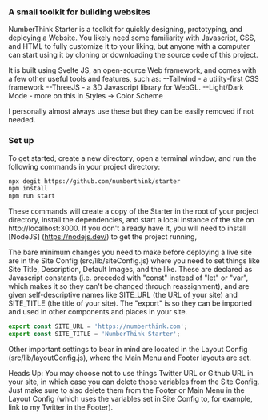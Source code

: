 ### A small toolkit for building websites

NumberThink Starter is a toolkit for quickly designing, prototyping, and deploying a Website. You likely need some familiarity with Javascript, CSS, and HTML to fully customize it to your liking, but anyone with a computer can start using it by cloning or downloading the source code of this project.

It is built using Svelte JS, an open-source Web framework, and comes with a few other useful tools and features, such as:
--Tailwind - a utility-first CSS framework
--ThreeJS - a 3D Javascript library for WebGL.
--Light/Dark Mode - more on this in Styles -> Color Scheme

I personally almost always use these but they can be easily removed if not needed.

### Set up

To get started, create a new directory, open a terminal window, and run the following commands in your project directory:

```bash
npx degit https://github.com/numberthink/starter
npm install
npm run start
```

These commands will create a copy of the Starter in the root of your project directory, install the dependencies, and start a local instance of the site on http://localhost:3000. If you don't already have it, you will need to install [NodeJS] (https://nodejs.dev/) to get the project running,

The bare minimum changes you need to make before deploying a live site are in the Site Config (src/lib/siteConfig.js) where you need to set things like Site Title, Description, Default Images, and the like. These are declared as Javascript constants (i.e. preceded with "const" instead of "let" or "var", which makes it so they can't be changed through reassignment), and are given self-descriptive names like SITE_URL (the URL of your site) and SITE_TITLE (the title of your site). The "export" is so they can be imported and used in other components and places in your site.

```js
export const SITE_URL = 'https://numberthink.com';
export const SITE_TITLE = 'NumberThink Starter';
```

Other important settings to bear in mind are located in the Layout Config (src/lib/layoutConfig.js), where the Main Menu and Footer layouts are set.

Heads Up: You may choose not to use things Twitter URL or Github URL in your site, in which case you can delete those variables from the Site Config. Just make sure to also delete them from the Footer or Main Menu in the Layout Config (which uses the variables set in Site Config to, for example, link to my Twitter in the Footer).
